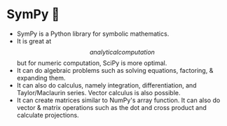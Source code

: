 # SymPy 🐍

- SymPy is a Python library for symbolic mathematics.
- It is great at $$analytical computation$$ but for numeric computation, SciPy is more optimal.
- It can do algebraic problems such as solving equations, factoring, & expanding them.
- It can also do calculus, namely integration, differentiation, and Taylor/Maclaurin series. Vector calculus is also possible.
- It can create matrices similar to NumPy's array function. It can also do vector & matrix operations such as the dot and cross product and calculate projections.
